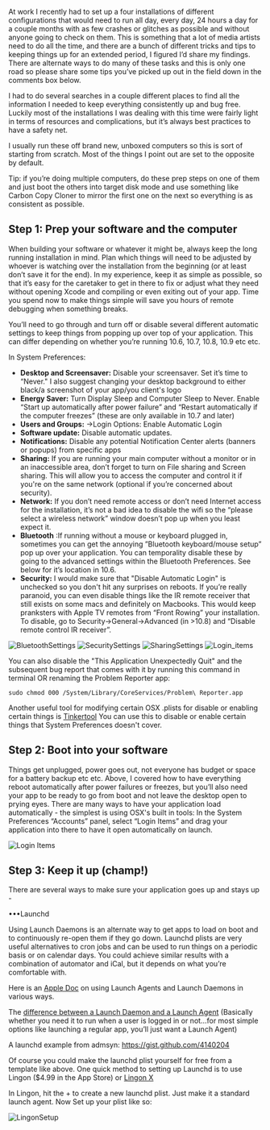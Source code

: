 
At work I recently had to set up a four installations of different configurations that would need to run all day, every day, 24 hours a day for a couple months with as few crashes or glitches as possible and without anyone going to check on them. This is something that a lot of media artists need to do all the time, and there are a bunch of different tricks and tips to keeping things up for an extended period, I figured I’d share my findings. There are alternate ways to do many of these tasks and this is only one road so please share some tips you’ve picked up out in the field down in the comments box below.

I had to do several searches in a couple different places to find all the information I needed to keep everything consistently up and bug free. Luckily most of the installations I was dealing with this time were fairly light in terms of resources and complications, but it’s always best practices to have a safety net.

I usually run these off brand new, unboxed computers so this is sort of starting from scratch. Most of the things I point out are set to the opposite by default.

Tip: if you’re doing multiple computers, do these prep steps on one of them and just boot the others into target disk mode and use something like Carbon Copy Cloner to mirror the first one on the next so everything is as consistent as possible.

**Step 1: Prep your software and the computer**
-----------------------------------------------

When building your software or whatever it might be, always keep the long running installation in mind. Plan which things will need to be adjusted by whoever is watching over the installation from the beginning (or at least don’t save it for the end). In my experience, keep it as simple as possible, so that it’s easy for the caretaker to get in there to fix or adjust what they need without opening Xcode and compiling or even exiting out of your app. Time you spend now to make things simple will save you hours of remote debugging when something breaks.

You’ll need to go through and turn off or disable several different automatic settings to keep things from popping up over top of your application. This can differ depending on whether you’re running 10.6, 10.7, 10.8, 10.9 etc etc.

In System Preferences:

 - **Desktop and Screensaver:** Disable your screensaver. Set it’s time to “Never." I also suggest changing your desktop background to either black/a screenshot of your app/you client's logo
 - **Energy Saver:** Turn Display Sleep and Computer Sleep to Never. Enable “Start up automatically after power failure” and “Restart automatically if the computer freezes” (these are only available in 10.7 and later)
 - **Users and Groups:** ->Login Options: Enable Automatic Login
 - **Software update:** Disable automatic updates.
 - **Notifications:** Disable any potential Notification Center alerts (banners or popups) from specific apps
 - **Sharing:**  If you are running your main computer without a monitor or in an inaccessible area, don’t forget to turn on File sharing and Screen sharing. This will allow you to access the computer and control it if you're on the same network (optional if you’re concerned about security).
 - **Network:** If you don’t need remote access or don’t need Internet access for the installation, it’s not a bad idea to disable the wifi so the “please select a wireless network” window doesn’t pop up when you least expect it.
 - **Bluetooth** :If running without a mouse or keyboard plugged in, sometimes you can get the annoying  ”Bluetooth keyboard/mouse setup” pop up over your application. You can temporality disable these by going to the advanced settings within the Bluetooth Preferences. See below for it’s location in 10.6.
 - **Security:** I would make sure that "Disable Automatic Login" is unchecked so you don't hit any surprises on reboots. If you’re really paranoid, you can even disable things like the IR remote receiver that still exists on some macs and definitely on Macbooks. This would keep pranksters with Apple TV remotes from “Front Rowing” your installation. To disable, go to Security->General->Advanced (in >10.8) and “Disable remote control IR receiver”.

![BluetoothSettings][1]
![SecuritySettings][2]
![SharingSettings][3]
![Login_items][4]

You can also disable the "This Application Unexpectedly Quit" and the subsequent bug report that comes with it by running this command in terminal OR renaming the Problem Reporter app:

    sudo chmod 000 /System/Library/CoreServices/Problem\ Reporter.app


Another useful tool for modifying certain OSX .plists for disable or enabling certain things is [Tinkertool][5] You can use this to disable or enable certain things that System Preferences doesn't cover.


Step 2: Boot into your software
-------------------------------

Things get unplugged, power goes out, not everyone has budget or space for a battery backup etc etc. Above, I covered how to have everything reboot automatically after power failures or freezes, but you’ll also need your app to be ready to go from boot and not leave the desktop open to prying eyes. There are many ways to have your application load automatically - the simplest is using OSX's built in tools: In the System Preferences “Accounts” panel, select “Login Items” and drag your application into there to have it open automatically on launch.

![Login Items][6]

Step 3: Keep it up (champ!)
---------------------------

There are several ways to make sure your application goes up and stays up - 

•••Launchd

Using Launch Daemons is an alternate way to get apps to load on boot and to continuously re-open them if they go down. Launchd plists are very useful alternatives to cron jobs and can be used to run things on a periodic basis or on calendar days. You could achieve similar results with a combination of automator and iCal, but it depends on what you’re comfortable with.

Here is an [Apple Doc][7] on using Launch Agents and Launch Daemons in various ways.

The [difference between a Launch Daemon and a Launch Agent][8] (Basically whether you need it to run when a user is logged in or not…for most simple options like launching a regular app, you’ll just want a Launch Agent)

A launchd example from admsyn: https://gist.github.com/4140204

Of course you could make the launchd plist yourself for free from a template like above. One quick method to setting up Launchd is to use Lingon ($4.99 in the App Store) or [Lingon X][9] 

In Lingon, hit the + to create a new launchd plist. Just make it a standard launch agent. Now Set up your plist like so:

![LingonSetup][10]


  [1]: https://raw.github.com/laserpilot/Installation_Up_4evr/master/Images/Bluetooth_settings.png
  [2]: https://raw.github.com/laserpilot/Installation_Up_4evr/master/Images/Security_settings.png
  [3]: https://raw.github.com/laserpilot/Installation_Up_4evr/master/Images/Sharing_settings.png
  [4]: https://raw.github.com/laserpilot/Installation_Up_4evr/master/Images/Auto_login.png
  [5]: http://www.bresink.com/osx/TinkerTool.html
  [6]: https://raw.github.com/laserpilot/Installation_Up_4evr/master/Images/Login_items.png
  [7]: http://developer.apple.com/library/mac/#documentation/MacOSX/Conceptual/BPSystemStartup/Chapters/CreatingLaunchdJobs.html
  [8]: http://techjournal.318.com/general-technology/launchdaemons-vs-launchagents/
  [9]: http://www.peterborgapps.com/lingon/
  [10]: https://raw.github.com/laserpilot/Installation_Up_4evr/master/Images/LingonSetup.png